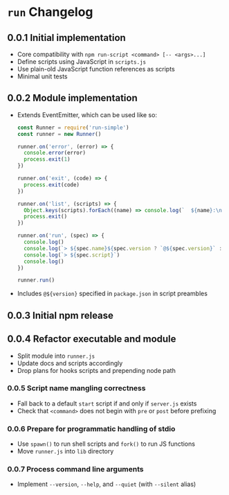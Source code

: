 # `run` Changelog

## 0.0.1 Initial implementation

  * Core compatibility with `npm run-script <command> [-- <args>...]`
  * Define scripts using JavaScript in `scripts.js`
  * Use plain-old JavaScript function references as scripts
  * Minimal unit tests

## 0.0.2 Module implementation

  * Extends EventEmitter, which can be used like so:

    ```js
    const Runner = require('run-simple')
    const runner = new Runner()

    runner.on('error', (error) => {
      console.error(error)
      process.exit(1)
    })

    runner.on('exit', (code) => {
      process.exit(code)
    })

    runner.on('list', (scripts) => {
      Object.keys(scripts).forEach((name) => console.log(`  ${name}:\n    ${scripts[name]}`))
      process.exit()
    })

    runner.on('run', (spec) => {
      console.log()
      console.log(`> ${spec.name}${spec.version ? `@${spec.version}` : ''} ${spec.cwd}`)
      console.log(`> ${spec.script}`)
      console.log()
    })

    runner.run()
    ```

  * Includes `@${version}` specified in `package.json` in script preambles

## 0.0.3 Initial npm release

## 0.0.4 Refactor executable and module

  * Split module into `runner.js`
  * Update docs and scripts accordingly
  * Drop plans for hooks scripts and prepending node path

### 0.0.5 Script name mangling correctness

  * Fall back to a default `start` script if and only if `server.js` exists
  * Check that `<command>` does not begin with `pre` or `post` before prefixing

### 0.0.6 Prepare for programmatic handling of stdio

  * Use `spawn()` to run shell scripts and `fork()` to run JS functions
  * Move `runner.js` into `lib` directory

### 0.0.7 Process command line arguments

  * Implement `--version`, `--help`, and `--quiet` (with `--silent` alias)
